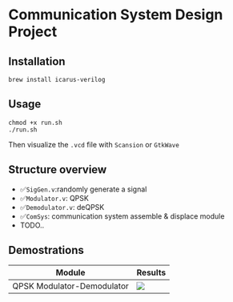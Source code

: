# Communication System Design Project

## Installation

```shell
brew install icarus-verilog
```

## Usage

```shell
chmod +x run.sh
./run.sh
```

Then visualize the `.vcd` file with `Scansion` or `GtkWave`

## Structure overview

* ✅`SigGen.v`:randomly generate a signal
* ✅`Modulator.v`: QPSK
* ✅`Demodulator.v`: deQPSK
* ✅`ComSys`: communication system assemble & displace module
* TODO..


## Demostrations

|Module|Results|
|-|-|
|QPSK Modulator-Demodulator|![](https://tva1.sinaimg.cn/large/008vxvgGly1h7d8bohw5tj30z206wtav.jpg)|
